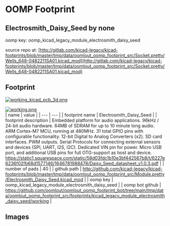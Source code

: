 # OOMP Footprint  
## Electrosmith_Daisy_Seed  by none  
  
oomp key: oomp_kicad_legacy_module_electrosmith_daisy_seed  
  
source repo at: [http://gitlab.com/kicad-legacy/kicad-footprints/blob/master/tmp/data/oomlout_oomp_footprint_src/Socket.pretty/Wells_648-0482211SA01.kicad_mod](http://gitlab.com/kicad-legacy/kicad-footprints/blob/master/tmp/data/oomlout_oomp_footprint_src/Socket.pretty/Wells_648-0482211SA01.kicad_mod)  
## Footprint  
  
[![working_kicad_pcb_3d.png](working_kicad_pcb_3d_600.png)](working_kicad_pcb_3d.png)  
  
[![working.png](working_600.png)](working.png)  
| name | value | 
| --- | --- | 
| footprint name | Electrosmith_Daisy_Seed | 
| footprint description | Embedded platform for audio applications. 96kHz / 24-bit audio hardware. 64MB of SDRAM for up to 10 minute long audio. ARM Cortex-M7 MCU, running at 480MHz. 31 total GPIO pins with configurable functionality. 12-bit Digital to Analog Converters (x2). SD card interfaces. PWM outputs. Serial Protocols for connecting external sensors and devices (SPI, UART, I2S, I2C). Dedicated VIN pin for power. Micro USB port, and additional USB pins for full OTG-support as host and device. https://static1.squarespace.com/static/58d03fdc1b10e3bf442567b8/t/6227e6236f02fb68d1577146/1646781988478/Daisy_Seed_datasheet_v1.0.3.pdf | 
| number of pads | 40 | 
| github path | http://github.com/kicad-legacy/kicad-footprints/blob/master/tmp/data/oomlout_oomp_footprint_src/Module.pretty/Electrosmith_Daisy_Seed.kicad_mod | 
| oomp key | oomp_kicad_legacy_module_electrosmith_daisy_seed | 
| oomp bot github | https://github.com/oomlout/oomlout_oomp_footprint_bot/tree/main/tmp/data/oomlout_oomp_footprint_src/footprints/kicad_legacy_module_electrosmith_daisy_seed/working | 
## Images  
